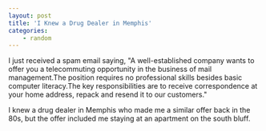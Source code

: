 ```yaml
---
layout: post
title: 'I Knew a Drug Dealer in Memphis'
categories:
    - random
---
```

I just received a spam email saying, "A well-established company wants to offer you a telecommuting opportunity in the business of mail management.The position requires no professional skills besides basic computer literacy.The key responsibilities are to receive correspondence at your home address, repack and resend it to our customers."

I knew a drug dealer in Memphis who made me a similar offer back in the 80s, but the offer included me staying at an apartment on the south bluff.